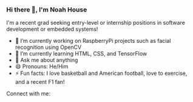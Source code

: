 ### Hi there 👋, I'm Noah House

<!--
**nhouse417/nhouse417** is a ✨ _special_ ✨ repository because its `README.md` (this file) appears on your GitHub profile.

Here are some ideas to get you started:
-->

I'm a recent grad seeking entry-level or internship positions in software development or embedded systems! 

- 🔭 I’m currently working on RaspberryPi projects such as facial recognition using OpenCV
- 🌱 I’m currently learning HTML, CSS, and TensorFlow
- 💬 Ask me about anything 
- 😄 Pronouns: He/Him
- ⚡ Fun facts: I love basketball and American football, love to exercise, and a recent F1 fan! 

Connect with me: 
<a href="https://www.linkedin.com/in/noah-house-333119121/" target="_blank">
<i class="fa-brands fa-linkedin-in"></i>
</a>
